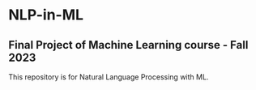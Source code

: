 # NLP-in-ML
## Final Project of Machine Learning course - Fall 2023
This repository is for Natural Language Processing with ML. 
